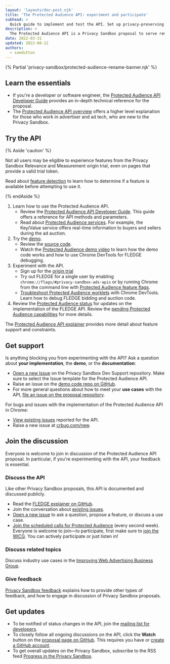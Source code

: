 ```yaml
---
layout: 'layouts/doc-post.njk'
title: 'The Protected Audience API: experiment and participate'
subhead: >
  Quick guide to implement and test the API. Set up privacy-preserving ad auctions to serve remarketing and custom audience use cases.
description: >
  The Protected Audience API is a Privacy Sandbox proposal to serve remarketing and custom audience use cases, designed so it cannot be used by third parties to track user browsing behavior across sites. The API enables on-device auctions by the browser, to choose relevant ads from websites the user has previously visited.
date: 2022-03-31
updated: 2022-08-12
authors:
  - samdutton
---
```


{% Partial 'privacy-sandbox/protected-audience-rename-banner.njk' %}

## Learn the essentials

* If you're a developer or software engineer, the
  [Protected Audience API Developer Guide](/docs/privacy-sandbox/protected-audience-api/) provides an
  in-depth technical reference for the proposal.
* The [Protected Audience API overview](/docs/privacy-sandbox/protected-audience) offers a higher level
  explanation for those who work in advertiser and ad tech, who are new to the Privacy
  Sandbox.

## Try the API

{% Aside 'caution' %}

Not all users may be eligible to experience features from the Privacy Sandbox
Relevance and Measurement origin trial, even on pages that provide a valid
trial token.

Read about [feature detection](/docs/privacy-sandbox/unified-origin-trial/#feature-detection)
to learn how to determine if a feature is available before attempting to use it.

{% endAside %}

1. Learn how to use the Protected Audience API.
   * Review the [Protected Audience API Developer Guide](/docs/privacy-sandbox/protected-audience-api/).
     This guide offers a reference for API methods and parameters.
   * Read about [Protected Audience services](/blog/fledge-service-overview/). For example,
     the Key/Value service offers real-time information to buyers and sellers
     during the ad auction.
2. Try the [demo](https://protected-audience-demo.web.app/).
   * Review the [source code](https://github.com/GoogleChromeLabs/protected-audience-demo).
   * Watch the [Protected Audience demo video](https://www.youtube.com/watch?v=znDD0gkdJyM&list=PLNYkxOF6rcICntazGfSVKSj5EwuR9w5Nv) to learn how the demo code works and how to use Chrome DevTools for FLEDGE debugging.
3. Experiment with the API.
   * Sign up for the [origin trial](/docs/privacy-sandbox/protected-audience-api/#origin-trial)
   * Try out FLEDGE for a single user by enabling
     `chrome://flags/#privacy-sandbox-ads-apis` or by running Chrome from the
     command line with [Protected Audience feature flags](/docs/privacy-sandbox/protected-audience-api/#flags).
   * [Troubleshoot Protected Audience worklets](/docs/privacy-sandbox/protected-audience-api/troubleshoot/) with Chrome DevTools. Learn how to debug FLEDGE bidding and auction code.
4. Review the [Protected Audience status](/docs/privacy-sandbox/status/#fledge) for updates
   on the implementation of the FLEDGE API. Review the
   [pending Protected Audience capabilities](/docs/privacy-sandbox/protected-audience-api/feature-status/)
   for more details.

The [Protected Audience API explainer](https://github.com/WICG/turtledove/blob/main/FLEDGE.md#summary)
provides more detail about feature support and constraints.

## Get support

Is anything blocking you from experimenting with the API? Ask a question 
about **your implementation**, the **demo**, or the **documentation**:

*  [Open a new Issue](https://github.com/GoogleChromeLabs/privacy-sandbox-dev-support/issues/new/choose)
   on the Privacy Sandbox Dev Support repository. Make sure to select the
   Issue template for the Protected Audience API.
*  Raise an issue on the [demo code repo on
   GitHub](https://github.com/JackJey/fledge-demo).
*  For more general questions about how to meet your **use cases** with the
   API, [file an issue on the proposal repository](https://github.com/WICG/turtledove/issues/new).

For bugs and issues with the implementation of the Protected Audience API in Chrome:

*  [View existing issues](https://bugs.chromium.org/p/chromium/issues/list?q=component:Blink%3EInterestGroups)
   reported for the API.
*  Raise a new issue at [crbug.com/new](https://crbug.com/new).

## Join the discussion

Everyone is welcome to join in discussion of the Protected Audience API proposal. In 
particular, if you're experimenting with the API, your feedback is essential.

### Discuss the API

Like other Privacy Sandbox proposals, this API is documented and discussed publicly.

*  Read the [FLEDGE explainer on GitHub](https://github.com/WICG/turtledove/blob/main/FLEDGE.md).
*  Join the conversation about [existing issues](https://github.com/WICG/turtledove/issues).
*  [Open a new issue](https://github.com/WICG/turtledove/issues/new) to ask a
   question, propose a feature, or discuss a use case.
*  [Join the scheduled calls for Protected Audience](https://github.com/WICG/turtledove/issues/88)
   (every second week). Everyone is welcome to join&mdash;to participate,
   first make sure to [join the WICG](https://www.w3.org/community/wicg/).
   You can actively participate or just listen in!

### Discuss related topics

Discuss industry use cases in the
[Improving Web Advertising Business Group](https://www.w3.org/community/web-adv/participants).

### Give feedback

[Privacy Sandbox feedback](/docs/privacy-sandbox/feedback/#fledge-api)
explains how to provide other types of feedback, and how to engage in
discussion of Privacy Sandbox proposals.

## Get updates

* To be notified of status changes in the API, join the
  [mailing list for developers](https://groups.google.com/u/3/a/chromium.org/g/fledge-api-announce).
* To closely follow all ongoing discussions on the API, click the **Watch**
  button on the [proposal page on GitHub](https://github.com/WICG/turtledove/blob/main/FLEDGE.md).
  This requires you have or
  [create a GitHub account](https://docs.github.com/get-started/signing-up-for-github/signing-up-for-a-new-github-account).
* To get overall updates on the Privacy Sandbox, subscribe to the RSS feed
  [Progress in the Privacy Sandbox](/tags/progress-in-the-privacy-sandbox/).
